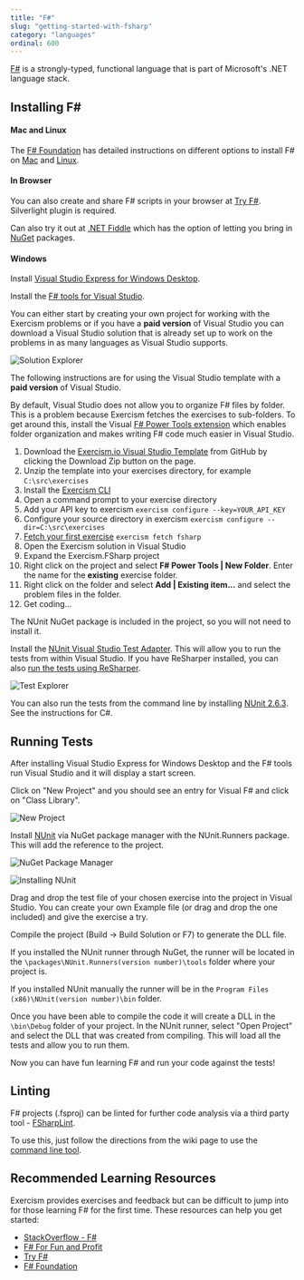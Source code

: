 ```yaml
---
title: "F#"
slug: "getting-started-with-fsharp"
category: "languages"
ordinal: 600
---
```


[F#](http://www.tryfsharp.org/Explore) is a strongly-typed, functional language that is part of Microsoft's .NET language stack.

## Installing F&#35;

#### Mac and Linux
The [F# Foundation](http://fsharp.org/) has detailed instructions on different options to install F# on [Mac](http://fsharp.org/use/mac/) and [Linux](http://fsharp.org/use/linux/).

#### In Browser
You can also create and share F# scripts in your browser at [Try F#](http://www.tryfsharp.org/Create). Silverlight plugin is required.

Can also try it out at [.NET Fiddle](https://dotnetfiddle.net/) which has the option of letting you bring in [NuGet](https://www.nuget.org/) packages.

#### Windows
Install [Visual Studio Express for Windows Desktop](http://www.visualstudio.com/downloads/download-visual-studio-vs#d-express-windows-desktop).

Install the [F# tools for Visual Studio](http://www.microsoft.com/en-us/download/details.aspx?id=41654).

You can either start by creating your own project for working with the Exercism problems or if you have a **paid version** of Visual Studio you can download a Visual Studio solution that is already set up to work on the problems in as many languages as Visual Studio supports.

![Solution Explorer](/img/setup/visualstudio/SolutionExplorer.png)

The following instructions are for using the Visual Studio template with a **paid version** of Visual Studio.

By default, Visual Studio does not allow you to organize F# files by folder. This is a problem because Exercism fetches the exercises to sub-folders. To get around this, install the Visual [F# Power Tools extension](http://fsprojects.github.io/VisualFSharpPowerTools/) which enables folder organization and makes writing F# code much easier in Visual Studio.

1. Download the [Exercism.io Visual Studio Template](https://github.com/rprouse/Exercism.VisualStudio) from GitHub by clicking the Download Zip button on the page.
2. Unzip the template into your exercises directory, for example `C:\src\exercises`
2. Install the [Exercism CLI](http://help.exercism.io/installing-the-cli.html)
3. Open a command prompt to your exercise directory 
4. Add your API key to exercism `exercism configure --key=YOUR_API_KEY`
5. Configure your source directory in exercism `exercism configure --dir=C:\src\exercises`
6. [Fetch your first exercise](http://help.exercism.io/fetching-exercises.html) `exercism fetch fsharp`
7. Open the Exercism solution in Visual Studio
8. Expand the Exercism.FSharp project
9. Right click on the project and select **F# Power Tools | New Folder**. Enter the name for the **existing** exercise folder. 
10. Right click on the folder and select **Add | Existing item...** and select the problem files in the folder.
11. Get coding...

The NUnit NuGet package is included in the project, so you will not need to install it.

Install the [NUnit Visual Studio Test Adapter](https://visualstudiogallery.msdn.microsoft.com/6ab922d0-21c0-4f06-ab5f-4ecd1fe7175d). This will allow you to run the tests from within Visual Studio. If you have ReSharper installed, you can also [run the tests using ReSharper](https://www.jetbrains.com/resharper/features/unit_testing.html).

![Test Explorer](/img/setup/visualstudio/TestExplorer.png)

You can also run the tests from the command line by installing [NUnit 2.6.3](http://www.nunit.org/). See the instructions for C#.

## Running Tests
After installing Visual Studio Express for Windows Desktop and the F# tools run Visual Studio and it will display a start screen.

Click on "New Project" and you should see an entry for Visual F# and click on "Class Library".

![New Project](/img/setup/fsharp/newProject.png)

Install [NUnit](http://nunit.org/index.php?p=download) via NuGet package manager with the NUnit.Runners package. This will add the reference to the project.

![NuGet Package Manager](/img/setup/fsharp/manageNugetPackages.png)

![Installing NUnit](/img/setup/fsharp/installingNunit.png)

Drag and drop the test file of your chosen exercise into the project in Visual Studio. You can create your own Example file (or drag and drop the one included) and give the exercise a try.

Compile the project (Build -> Build Solution or F7) to generate the DLL file.

If you installed the NUnit runner through NuGet, the runner will be located in the ```\packages\NUnit.Runners(version number)\tools``` folder where your project is.

If you installed NUnit manually the runner will be in the ```Program Files (x86)\NUnit(version number)\bin``` folder.

Once you have been able to compile the code it will create a DLL in the ```\bin\Debug``` folder of your project. In the NUnit runner, select "Open Project" and select the DLL that was created from compiling. This will load all the tests and allow you to run them.

Now you can have fun learning F# and run your code against the tests!

## Linting
F# projects (.fsproj) can be linted for further code analysis via a third party tool - [FSharpLint](https://github.com/fsprojects/FSharpLint).

To use this, just follow the directions from the wiki page to use the [command line tool](https://github.com/duckmatt/FSharpLint/wiki/Console-Application).

## Recommended Learning Resources

Exercism provides exercises and feedback but can be difficult to jump into for those learning F# for the first time. These resources can help you get started:

* [StackOverflow - F#](http://stackoverflow.com/questions/tagged/f%23)
* [F# For Fun and Profit](http://fsharpforfunandprofit.com/)
* [Try F#](http://www.tryfsharp.org/Learn)
* [F# Foundation](http://fsharp.org/)
